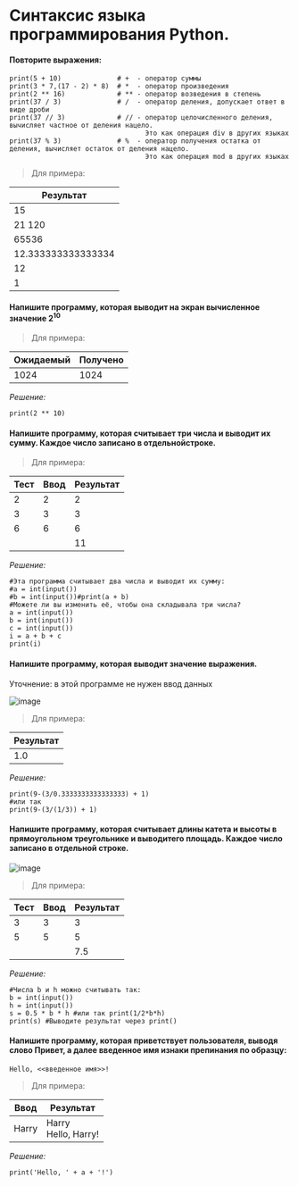 # Синтаксис языка программирования Python.
#### Повторите выражения:
```
print(5 + 10)              # +  - оператор суммы
print(3 * 7,(17 - 2) * 8)  # *  - оператор произведения
print(2 ** 16)             # ** - оператор возведения в степень
print(37 / 3)              # /  - оператор деления, допускает ответ в виде дроби
print(37 // 3)             # // - оператор целочисленного деления, вычисляет частное от деления нацело.
                                  Это как операция div в других языках
print(37 % 3)              # %  - оператор получения остатка от деления, вычисляет остаток от деления нацело.
                                  Это как операция mod в других языках
```

> Для примера: 

| Результат |
| ---------- | 
| 15 |
| 21 120 |
| 65536 | 
| 12.333333333333334 |
| 12 |
| 1 |              

#### Напишите программу, которая выводит на экран вычисленное значение $2^{10}$

> Для примера: 

 Ожидаемый	| Получено
----------- | ------------ 
 1024       | 1024     

*Решение:*
```
print(2 ** 10)
```

#### Напишите программу, которая считывает три числа и выводит их сумму. Каждое число записано в отдельнойстроке.

> Для примера:

|Тест  | Ввод | Результат
------|------|----------
| 2   |  2   |   2 
| 3   |  3   |   3
| 6   |  6   |   6  
|     |      |   11   

*Решение:*
```
#Эта программа считывает два числа и выводит их сумму:
#a = int(input())
#b = int(input())#print(a + b)
#Можете ли вы изменить её, чтобы она складывала три числа?
a = int(input())
b = int(input())
c = int(input())
i = a + b + c
print(i)
```

#### Напишите программу, которая выводит значение выражения.
Уточнение: в этой программе не нужен ввод данных

![image](https://github.com/tvgVita69/python_begin/assets/98489171/2b036b95-ec81-493b-95d7-26bcec40baf3)


> Для примера:

|Результат|
|---------|
|1.0      |

*Решение:*
```
print(9-(3/0.3333333333333333) + 1)
#или так
print(9-(3/(1/3)) + 1)
``` 

#### Напишите программу, которая считывает длины катета и высоты в прямоугольном треугольнике и выводитего площадь. Каждое число записано в отдельной строке.

![image](https://github.com/tvgVita69/python_begin/assets/98489171/2ae5561e-bf05-499c-ba6f-be35a1967975)

> Для примера:

|Тест | Ввод | Результат
------|------|----------
| 3   |  3   |   3 
| 5   |  5   |   5
|     |      |   7.5  


*Решение:*
```
#Числа b и h можно считывать так:
b = int(input())
h = int(input())
s = 0.5 * b * h #или так print(1/2*b*h)
print(s) #Выводите результат через print()
``` 

#### Напишите программу, которая приветствует пользователя, выводя слово Привет, а далее введенное имя изнаки препинания по образцу:
```Hello, <<введенное имя>>!```

> Для примера: 

| Ввод	     | Результат       |
|----------- | ------------    
| Harry      | Harry   <br>  Hello, Harry!   

*Решение:*
``` a= input()
print('Hello, ' + a + '!')
```






